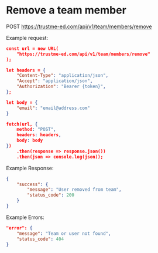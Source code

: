 # Remove a team member


POST https://trustme-ed.com/api/v1/team/members/remove

Example request:
```json
const url = new URL(
    "https://trustme-ed.com/api/v1/team/members/remove"
);

let headers = {
    "Content-Type": "application/json",
    "Accept": "application/json",
    "Authorization": "Bearer {token}",
};

let body = {
    "email": "email@address.com"
}

fetch(url, {
    method: "POST",
    headers: headers,
    body: body
})
    .then(response => response.json())
    .then(json => console.log(json));
```

Example Response:
```json
{
    "success": {
        "message": "User removed from team",
        "status_code": 200
    }
}
```

Example Errors:
```json
"error": {
    "message": "Team or user not found",
    "status_code": 404
}
```
